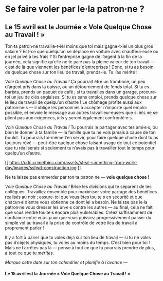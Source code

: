 # Se faire voler par le·la patron·ne ?

## Le 15 avril est la Journée « Vole Quelque Chose au Travail ! »

Ton·ta patron·ne travaille-t-iel moins que toi mais gagne-t-iel un plus gros salaire ? Est-ce que quelqu’un se déplace en voiture avec chauffeur·euse ou en jet privé à tes frais ? Si l’entreprise gagne de l’argent à la fin de la journée, cela signifie qu’elle ne te paie pas la pleine valeur de ton travail — c’est de là que viennent les bénéfices d’entreprises ! Donc, si tu as besoin de quelque chose sur ton lieu de travail, prends-le. Tu l’as mérité !

_Vole Quelque Chose au Travail !_ Ça pourrait être un trombone, un peu d’argent pris dans la caisse, ou un détournement de fonds total. Si tu es barista, prends un paquet de café ; si tu travailles dans un garage, procure-toi un jeu de clés anglaises. Si tu es sans emploi, prends quelque chose sur le lieu de travail de quelqu’un d’autre ! Le chômage profite aussi aux patron·ne·s — il oblige les personnes à accepter n’importe quel emploi possible, et envoie le message aux autres travailleur·euse·s que si iels ne se plient pas aux exigences, iels y seront également confronté·e·s.

_Vole Quelque Chose au Travail !_ Tu pourrais le partager avec tes ami·e·s, ou bien le donner à ta famille — la famille que tu ne vois jamais à cause de ton boulot. Tu pourrais toi-même t’en servir, pour faire quelque chose dont tu as toujours rêvé — peut-être quelque chose faisant usage de tout ce potentiel que tu réaliserais si seulement tu n’avais pas à travailler tout le temps pour quelqu’un d’autre.

[[ https://cdn.crimethinc.com/assets/steal-something-from-work-day/images/ssfwd-construction.jpg ]]

Ne te laisse pas emmerder par ton·ta patron·ne — **vole quelque chose !**

_Vole Quelque Chose au Travail !_ Brise les divisions qui te séparent de tes collègues. Travaillez ensemble pour maximiser votre partage des bénéfices réalisés au noir ; assure-toi que vous êtes tou·te·s en sécurité et que chacun·e d’entre vous obtienne ce dont iel a besoin. Ne laisse pas le·la patron·ne vous dresser les un·e·s contre les autres — au final, cela ne fait que vous rendre tou·te·s encore plus vulnérables. Créez suffisamment de confiance entre vous pour que vous puissiez progressivement passer du simple vol au travail à la prise de contrôle de votre lieu de travail à proprement parler !

Il y a fort à parier que tu voles déjà sur ton lieu de travail — si tu ne voles pas d’objets physiques, tu voles au moins du temps. C’est bien pour toi ! Mais ne t’arrêtes pas là — pense à tout ce que tu pourrais prendre de plus, à tout ce que tu _mérites._

_Marque cette date sur ton calendrier et planifie à l’avance_ —

#### Le 15 avril est la Journée « Vole Quelque Chose au Travail ! »
